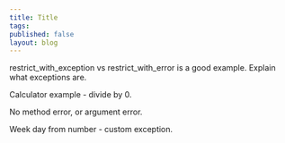 ```yaml
---
title: Title
tags:
published: false
layout: blog
---
```


restrict_with_exception vs restrict_with_error is a good example. Explain what exceptions are.

Calculator example - divide by 0.

No method error, or argument error.

Week day from number - custom exception.
